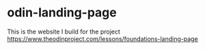 # odin-landing-page
This is the website I build for the project https://www.theodinproject.com/lessons/foundations-landing-page
